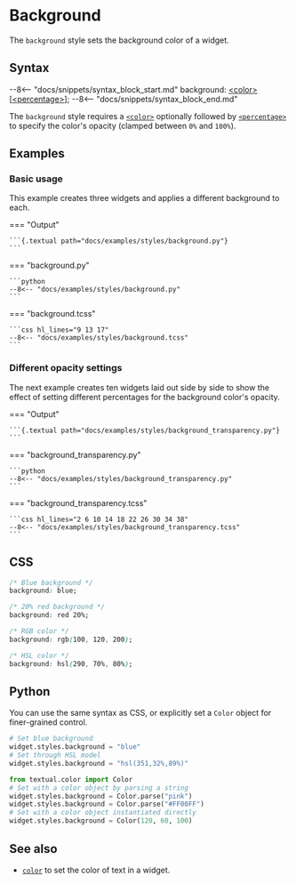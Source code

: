 # Background

The `background` style sets the background color of a widget.

## Syntax

--8<-- "docs/snippets/syntax_block_start.md"
background: <a href="../../css_types/color">&lt;color&gt;</a> [<a href="../../css_types/percentage">&lt;percentage&gt;</a>];
--8<-- "docs/snippets/syntax_block_end.md"

The `background` style requires a [`<color>`](../css_types/color.md) optionally followed by [`<percentage>`](../css_types/percentage.md) to specify the color's opacity (clamped between `0%` and `100%`).

## Examples

### Basic usage

This example creates three widgets and applies a different background to each.

=== "Output"

    ```{.textual path="docs/examples/styles/background.py"}
    ```

=== "background.py"

    ```python
    --8<-- "docs/examples/styles/background.py"
    ```

=== "background.tcss"

    ```css hl_lines="9 13 17"
    --8<-- "docs/examples/styles/background.tcss"
    ```

### Different opacity settings

The next example creates ten widgets laid out side by side to show the effect of setting different percentages for the background color's opacity.

=== "Output"

    ```{.textual path="docs/examples/styles/background_transparency.py"}
    ```

=== "background_transparency.py"

    ```python
    --8<-- "docs/examples/styles/background_transparency.py"
    ```

=== "background_transparency.tcss"

    ```css hl_lines="2 6 10 14 18 22 26 30 34 38"
    --8<-- "docs/examples/styles/background_transparency.tcss"
    ```

## CSS

```css
/* Blue background */
background: blue;

/* 20% red background */
background: red 20%;

/* RGB color */
background: rgb(100, 120, 200);

/* HSL color */
background: hsl(290, 70%, 80%);
```

## Python

You can use the same syntax as CSS, or explicitly set a `Color` object for finer-grained control.

```python
# Set blue background
widget.styles.background = "blue"
# Set through HSL model
widget.styles.background = "hsl(351,32%,89%)"

from textual.color import Color
# Set with a color object by parsing a string
widget.styles.background = Color.parse("pink")
widget.styles.background = Color.parse("#FF00FF")
# Set with a color object instantiated directly
widget.styles.background = Color(120, 60, 100)
```

## See also

 - [`color`](./color.md) to set the color of text in a widget.
